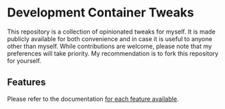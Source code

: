Development Container Tweaks
============================

This repository is a collection of opinionated tweaks for myself. It is made publicly available for both convenience and in case it is useful to anyone other than myself. While contributions are welcome, please note that my preferences will take priority. My recommendation is to fork this repository for yourself.

Features
--------

Please refer to the documentation [for each feature available](src/).
